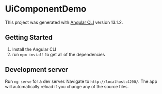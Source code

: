 # UiComponentDemo

This project was generated with [Angular CLI](https://github.com/angular/angular-cli) version 13.1.2.

## Getting Started

1. Install the Angular CLI
2. run `npm install` to get all of the dependencies

## Development server

Run `ng serve` for a dev server. Navigate to `http://localhost:4200/`. The app will automatically reload if you change any of the source files.
